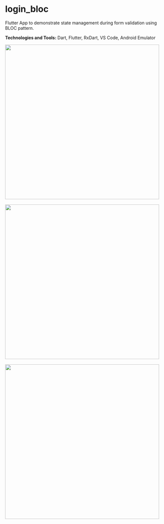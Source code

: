 # login_bloc

Flutter App to demonstrate state management during form validation using BLOC pattern.

<b>Technologies and Tools:</b> Dart, Flutter, RxDart, VS Code, Android Emulator

<img src="https://github.com/apatil88/FlutterDartProjects/blob/master/login_bloc/Screenshot_1531504135.png" height="500px" /> &nbsp;
<img src="https://github.com/apatil88/FlutterDartProjects/blob/master/login_bloc/Screenshot_1531504150.png" height="500px" /> &nbsp;
<img src="https://github.com/apatil88/FlutterDartProjects/blob/master/login_bloc/Screenshot_1531504126.png" height="500px" />
